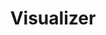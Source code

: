 ---
title: Visualizer
category: '#3d'
link: https://www.behance.net/gallery/127192875/3D-Camera-Astronaut-Animation
order: 5
main: true
size: normal
contrast: false
image: /img/astronaut.webp
---